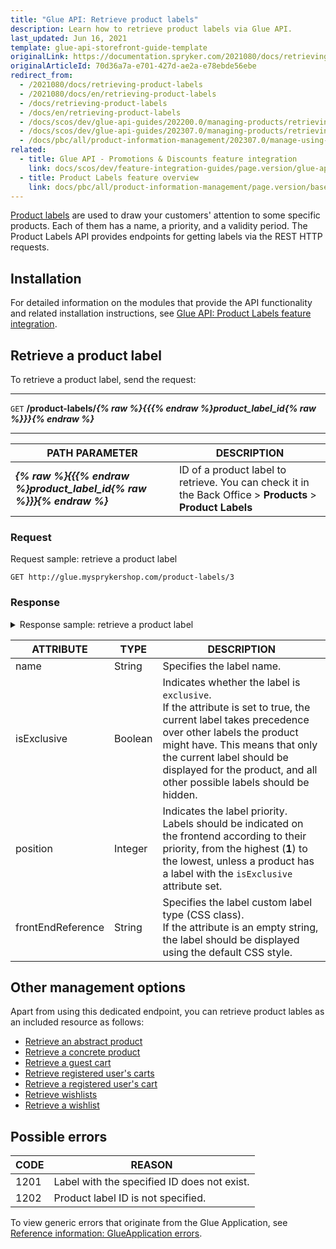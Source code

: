 ```yaml
---
title: "Glue API: Retrieve product labels"
description: Learn how to retrieve product labels via Glue API.
last_updated: Jun 16, 2021
template: glue-api-storefront-guide-template
originalLink: https://documentation.spryker.com/2021080/docs/retrieving-product-labels
originalArticleId: 70d36a7a-e701-427d-ae2a-e78ebde56ebe
redirect_from:
  - /2021080/docs/retrieving-product-labels
  - /2021080/docs/en/retrieving-product-labels
  - /docs/retrieving-product-labels
  - /docs/en/retrieving-product-labels
  - /docs/scos/dev/glue-api-guides/202200.0/managing-products/retrieving-product-labels.html
  - /docs/scos/dev/glue-api-guides/202307.0/managing-products/retrieving-product-labels.html
  - /docs/pbc/all/product-information-management/202307.0/manage-using-glue-api/glue-api-retrieve-product-labels.html
related:
  - title: Glue API - Promotions & Discounts feature integration
    link: docs/scos/dev/feature-integration-guides/page.version/glue-api/glue-api-promotions-and-discounts-feature-integration.html
  - title: Product Labels feature overview
    link: docs/pbc/all/product-information-management/page.version/base-shop/feature-overviews/product-labels-feature-overview.html
---
```


[Product labels](/docs/pbc/all/product-information-management/{{page.version}}/base-shop/feature-overviews/product-labels-feature-overview.html) are used to draw your customers' attention to some specific products. Each of them has a name, a priority, and a validity period. The Product Labels API provides endpoints for getting labels via the REST HTTP requests.

## Installation

For detailed information on the modules that provide the API functionality and related installation instructions, see [Glue API: Product Labels feature integration](/docs/pbc/all/product-information-management/{{page.version}}/base-shop/install-and-upgrade/install-glue-api/install-the-product-image-sets-glue-api.html).

## Retrieve a product label

To retrieve a product label, send the request:

---
`GET` **/product-labels/*{% raw %}{{{% endraw %}product_label_id{% raw %}}}{% endraw %}***

---

| PATH PARAMETER | DESCRIPTION |
| --- | --- |
| ***{% raw %}{{{% endraw %}product_label_id{% raw %}}}{% endraw %}*** | ID of a product label to retrieve. You can check it in the Back Office > **Products** > **Product Labels** |

### Request

Request sample: retrieve a product label

`GET http://glue.mysprykershop.com/product-labels/3`

### Response

<details>
<summary markdown='span'>Response sample: retrieve a product label</summary>

```json
{
    "data": {
        "type": "product-labels",
        "id": "3",
        "attributes": {
            "name": "Standard Label",
            "isExclusive": false,
            "position": 3,
            "frontEndReference": ""
        },
        "links": {
            "self": "http://glue.mysprykershop.com/product-labels/3"
        }
    }
}
```

</details>

<a name="product-labels-response-attributes"></a>

| ATTRIBUTE | TYPE | DESCRIPTION |
| --- | --- | --- |
| name | String | Specifies the label name. |
| isExclusive | Boolean | Indicates whether the label is `exclusive`.<br>If the attribute is set to true, the current label takes precedence over other labels the product might have. This means that only the current label should be displayed for the product, and all other possible labels should be hidden. |
| position | Integer | Indicates the label priority.<br>Labels should be indicated on the frontend according to their priority, from the highest (**1**) to the lowest, unless a product has a label with the `isExclusive` attribute set.|
| frontEndReference | String |Specifies the label custom label type (CSS class).<br>If the attribute is an empty string, the label should be displayed using the default CSS style. |

## Other management options

Apart from using this dedicated endpoint, you can retrieve product lables as an included resource as follows:
* [Retrieve an abstract product](/docs/pbc/all/product-information-management/{{page.version}}/base-shop/manage-using-glue-api/abstract-products/glue-api-retrieve-abstract-products.html#retrieve-an-abstract-product)
* [Retrieve a concrete product](/docs/pbc/all/product-information-management/{{page.version}}/base-shop/manage-using-glue-api/concrete-products/glue-api-retrieve-concrete-products.html#retrieve-a-concrete-product)
* [Retrieve a guest cart](/docs/pbc/all/cart-and-checkout/{{site.version}}/base-shop/manage-using-glue-api/manage-guest-carts/manage-guest-carts.html#retrieve-a-guest-cart)
* [Retrieve registered user's carts](/docs/pbc/all/cart-and-checkout/{{site.version}}/base-shop/manage-using-glue-api/manage-carts-of-registered-users/manage-carts-of-registered-users.html#retrieve-registered-users-carts)
* [Retrieve a registered user's cart](/docs/pbc/all/cart-and-checkout/{{site.version}}/base-shop/manage-using-glue-api/manage-carts-of-registered-users/manage-carts-of-registered-users.html#retrieve-a-registered-users-cart)
* [Retrieve wishlists](/docs/pbc/all/shopping-list-and-wishlist/{{site.version}}/base-shop/manage-using-glue-api/glue-api-manage-wishlists.html#retrieve-wishlists)
* [Retrieve a wishlist](/docs/pbc/all/shopping-list-and-wishlist/{{site.version}}/base-shop/manage-using-glue-api/glue-api-manage-wishlists.html#retrieve-a-wishlist)

## Possible errors

| CODE | REASON |
| --- | --- |
| 1201 | Label with the specified ID does not exist. |
| 1202 | Product label ID is not specified. |

To view generic errors that originate from the Glue Application, see [Reference information: GlueApplication errors](/docs/scos/dev/glue-api-guides/{{page.version}}/old-glue-infrastructure/reference-information-glueapplication-errors.html).
